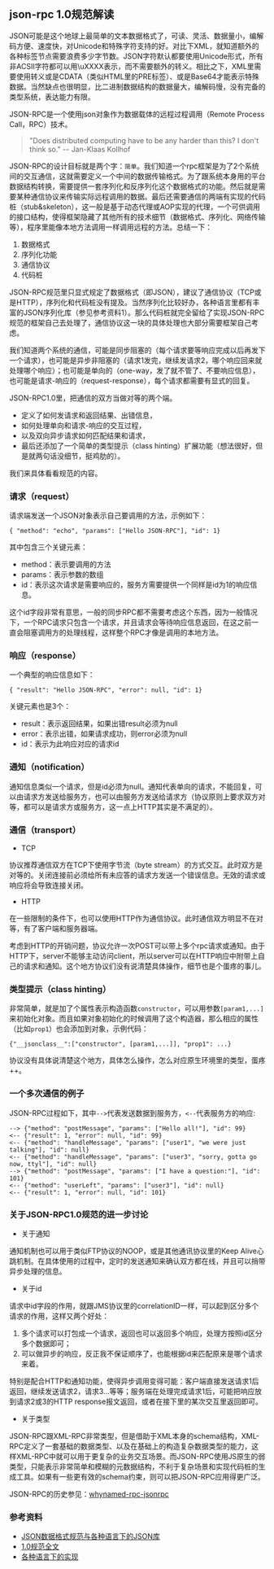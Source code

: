 ## json-rpc 1.0规范解读

JSON可能是这个地球上最简单的文本数据格式了，可读、灵活、数据量小，编解码方便、速度快，对Unicode和特殊字符支持的好。对比下XML，就知道额外的各种标签节点需要浪费多少字节数。JSON字符默认都要使用Unicode形式，所有非ACSII字符都可以用\uXXXX表示，而不需要额外的转义。相比之下，XML里需要使用转义或是CDATA（类似HTML里的PRE标签）、或是Base64才能表示特殊数据。当然缺点也很明显，比二进制数据结构的数据量大，编解码慢，没有完备的类型系统，表达能力有限。

JSON-RPC是一个使用json对象作为数据载体的远程过程调用（Remote Process Call，RPC）技术。

> "Does distributed computing have to be any harder than this? I don't think so." -- Jan-Klaas Kollhof 

JSON-RPC的设计目标就是两个字：`简单`。我们知道一个rpc框架是为了2个系统间的交互通信，这就需要定义一个中间的数据传输格式。为了跟系统本身用的平台数据结构转换，需要提供一套序列化和反序列化这个数据格式的功能。然后就是需要某种通信协议来传输实际远程调用的数据。最后还需要通信的两端有实现的代码桩（stub&skeleton），这一般是基于动态代理或AOP实现的代理，一个可供调用的接口结构，使得框架隐藏了其他所有的技术细节（数据格式、序列化、网络传输等），程序里能像本地方法调用一样调用远程的方法。总结一下：

1. 数据格式
1. 序列化功能
1. 通信协议
1. 代码桩

JSON-RPC规范里只显式规定了数据格式（即JSON），建议了通信协议（TCP或是HTTP），序列化和代码桩没有提及。当然序列化比较好办，各种语言里都有丰富的JSON序列化库（参见参考资料1）。那么代码桩就完全留给了实现JSON-RPC规范的框架自己去处理了，通信协议这一块的具体处理也大部分需要框架自己考虑。

我们知道两个系统的通信，可能是同步阻塞的（每个请求要等响应完成以后再发下一个请求），也可能是异步非阻塞的（请求1发完，继续发请求2，哪个响应回来就处理哪个响应）；也可能是单向的（one-way，发了就不管了、不要响应信息），也可能是请求-响应的（request-response），每个请求都需要有显式的回复。

JSON-RPC1.0里，把通信的双方当做对等的两个端。

- 定义了如何发请求和返回结果、出错信息，
- 如何处理单向和请求-响应的交互过程，
- 以及双向异步请求如何匹配结果和请求，
- 最后还添加了一个简单的类型提示（class hinting）扩展功能（想法很好，但是就两句话没细节，挺鸡肋的）。

我们来具体看看规范的内容。

### 请求（request）
请求端发送一个JSON对象表示自己要调用的方法，示例如下：

	{ "method": "echo", "params": ["Hello JSON-RPC"], "id": 1}

其中包含三个关键元素：

- method：表示要调用的方法
- params：表示参数的数组
- id：表示这次请求是需要响应的，服务方需要提供一个同样是id为1的响应信息。

这个id字段非常有意思，一般的同步RPC都不需要考虑这个东西，因为一般情况下，一个RPC请求只包含一个请求，并且请求会等待响应信息返回，在这之前一直会阻塞调用方的处理线程，这样整个RPC才像是调用的本地方法。

### 响应（response）

一个典型的响应信息如下：

	{ "result": "Hello JSON-RPC", "error": null, "id": 1}

关键元素也是3个：

- result：表示返回结果，如果出错result必须为null
- error：表示出错，如果请求成功，则error必须为null
- id：表示为此响应对应的请求id

### 通知（notification）

通知信息类似一个请求，但是id必须为null。通知代表单向的请求，不能回复，可以由请求方发送给服务方，也可以由服务方发送给请求方（协议原则上要求双方对等，都可以是请求方或服务方，这一点上HTTP其实是不满足的）。

### 通信（transport）

* TCP

协议推荐通信双方在TCP下使用字节流（byte stream）的方式交互。此时双方是对等的。关闭连接前必须给所有未应答的请求方发送一个错误信息。无效的请求或响应将会导致连接关闭。

* HTTP

在一些限制的条件下，也可以使用HTTP作为通信协议。此时通信双方明显不在对等，有了客户端和服务器端。

考虑到HTTP的开销问题，协议允许一次POST可以带上多个rpc请求或通知。由于HTTP下，server不能够主动访问client，所以server可以在HTTP响应中附带上自己的请求和通知。这个地方协议们没有说清楚具体操作，细节也是个蛋疼的事儿。

### 类型提示（class hinting）

非常简单，就是加了个属性表示构造函数`constructor`，可以用参数`[param1,...]`来初始化对象。而且如果对象初始化的时候调用了这个构造器，那么相应的属性（比如`prop1`）也会添加到对象，示例代码：

	{"__jsonclass__":["constructor", [param1,...]], "prop1": ...}

协议没有具体说清楚这个地方，具体怎么操作，怎么对应原生环境里的类型，蛋疼++。

### 一个多次通信的例子

JSON-RPC过程如下，其中`-->`代表发送数据到服务方，`<--`代表服务方的响应:

	--> {"method": "postMessage", "params": ["Hello all!"], "id": 99}
	<-- {"result": 1, "error": null, "id": 99}
	<-- {"method": "handleMessage", "params": ["user1", "we were just talking"], "id": null}
	<-- {"method": "handleMessage", "params": ["user3", "sorry, gotta go now, ttyl"], "id": null}
	--> {"method": "postMessage", "params": ["I have a question:"], "id": 101}
	<-- {"method": "userLeft", "params": ["user3"], "id": null}
	<-- {"result": 1, "error": null, "id": 101}

### 关于JSON-RPC1.0规范的进一步讨论

* 关于通知

通知机制也可以用于类似FTP协议的NOOP，或是其他通讯协议里的Keep Alive心跳机制。在具体使用的过程中，定时的发送通知来确认双方都在线，并且可以捎带异步处理的信息。

* 关于id

请求中id字段的作用，就跟JMS协议里的correlationID一样，可以起到区分多个请求的作用，这样又两个好处：

1. 多个请求可以打包成一个请求，返回也可以返回多个响应，处理方按照id区分多个数据即可；
1. 可以做异步的响应，反正我不保证顺序了，也能根据id来匹配原来是哪个请求来着。

特别是配合HTTP和通知功能，使得异步调用变得可能：客户端直接发送请求1后返回，继续发送请求2，请求3...等等；服务端在处理完成请求1后，可能把响应放到请求2或3的HTTP response报文返回，或者在接下里的某次交互里返回即可。

* 关于类型

JSON-RPC跟XML-RPC非常类型，但是借助于XML本身的schema结构，XML-RPC定义了一套基础的数据类型、以及在基础上的构造复杂数据类型的能力，这样XML-RPC中就可以用于更复杂的业务交互场景。而JSON-RPC使用JS原生的弱类型，只能表示非常简单和模糊的元数据结构，不利于复杂场景和实现代码桩的生成工具。如果有一些更有效的schema约束，则可以把JSON-RPC应用得更广泛。

JSON-RPC的历史参见：[whynamed-rpc-jsonrpc](https://github.com/kimmking/whynamed/blob/master/rpc/jsonrpc.md)


### 参考资料

- [JSON数据格式规范与各种语言下的JSON库](http://www.json.org/)
- [1.0规范全文](http://json-rpc.org/wiki/specification)
- [各种语言下的实现](http://json-rpc.org/wiki/implementations)

